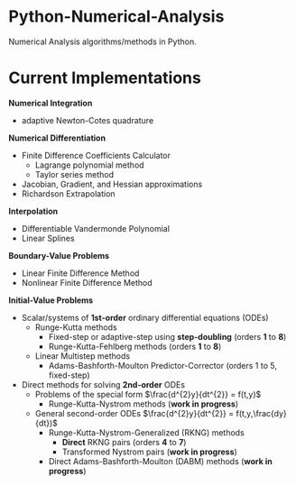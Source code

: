 # Python-Numerical-Analysis
Numerical Analysis algorithms/methods in Python.

# Current Implementations

**Numerical Integration**
- adaptive Newton-Cotes quadrature

**Numerical Differentiation**
- Finite Difference Coefficients Calculator
  - Lagrange polynomial method
  - Taylor series method
- Jacobian, Gradient, and Hessian approximations
- Richardson Extrapolation

**Interpolation**
- Differentiable Vandermonde Polynomial
- Linear Splines

**Boundary-Value Problems**
- Linear Finite Difference Method
- Nonlinear Finite Difference Method

**Initial-Value Problems**
- Scalar/systems of **1st-order** ordinary differential equations (ODEs)
  - Runge-Kutta methods
    - Fixed-step or adaptive-step using **step-doubling** (orders **1** to **8**)
    - Runge-Kutta-Fehlberg methods (orders **1** to **8**)
  - Linear Multistep methods
    - Adams-Bashforth-Moulton Predictor-Corrector (orders 1 to 5, fixed-step)
- Direct methods for solving **2nd-order** ODEs
  - Problems of the special form $\frac{d^{2}y}{dt^{2}} = f(t,y)$
    - Runge-Kutta-Nystrom methods (**work in progress**)
  - General second-order ODEs $\frac{d^{2}y}{dt^{2}} = f(t,y,\frac{dy}{dt})$
    - Runge-Kutta-Nystrom-Generalized (RKNG) methods
      - **Direct** RKNG pairs (orders **4** to **7**)
      - Transformed Nystrom pairs (**work in progress**)
    - Direct Adams-Bashforth-Moulton (DABM) methods (**work in progress**)
